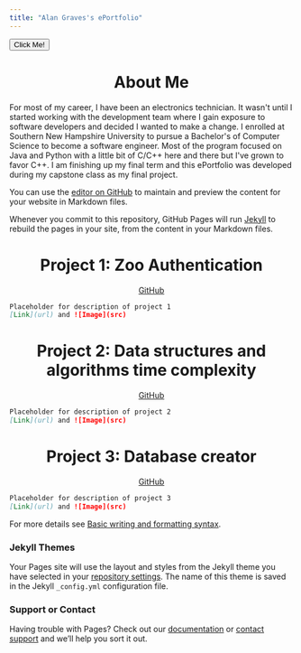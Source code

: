 ```yaml
---
title: "Alan Graves's ePortfolio"
---
```

<button type="button1" onclick="alert('Hello world!')">Click Me!</button>
<h1 align="center">
  About Me
</h1>
For most of my career, I have been an electronics technician. It wasn't until I started working with the development team where I gain exposure to software developers and decided I wanted to make a change. I enrolled at Southern New Hampshire University to pursue a Bachelor's of Computer Science to become a software engineer. Most of the program focused on Java and Python with a little bit of C/C++ here and there but I've grown to favor C++. I am finishing up my final term and this ePortfolio was developed during my capstone class as my final project.

You can use the [editor on GitHub](https://github.com/graves-a/graves-a.github.io/edit/master/README.md) to maintain and preview the content for your website in Markdown files.

Whenever you commit to this repository, GitHub Pages will run [Jekyll](https://jekyllrb.com/) to rebuild the pages in your site, from the content in your Markdown files.

<h1 align="center">
  Project 1: Zoo Authentication
</h1>
<div align="center">
  <a href="https://github.com/graves-a/ZooAuthentication">GitHub</a>
</div>


```markdown
Placeholder for description of project 1
[Link](url) and ![Image](src)
```
<h1 align="center">
  Project 2: Data structures and algorithms time complexity
</h1>
<div align="center">
  <a href="https://github.com/graves-a/DataStructures">GitHub</a>
</div>

```markdown
Placeholder for description of project 2
[Link](url) and ![Image](src)
```

<h1 align="center">
  Project 3: Database creator
</h1>
<div align="center">
  <a href="https://github.com/graves-a/DatabaseCreator">GitHub</a>
</div>

```markdown
Placeholder for description of project 3
[Link](url) and ![Image](src)
```

For more details see [Basic writing and formatting syntax](https://docs.github.com/en/github/writing-on-github/getting-started-with-writing-and-formatting-on-github/basic-writing-and-formatting-syntax).

### Jekyll Themes

Your Pages site will use the layout and styles from the Jekyll theme you have selected in your [repository settings](https://github.com/graves-a/graves-a.github.io/settings/pages). The name of this theme is saved in the Jekyll `_config.yml` configuration file.

### Support or Contact

Having trouble with Pages? Check out our [documentation](https://docs.github.com/categories/github-pages-basics/) or [contact support](https://support.github.com/contact) and we’ll help you sort it out.
